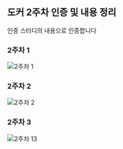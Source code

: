 ## 도커 2주차 인증 및 내용 정리

인증 스터디의 내용으로 인증합니다

### 2주차 1
![2주차 1](start-docker-kubernetes/leeJungHyeok/picture/2주차%201.jpg)

### 2주차 2
![2주차 2](start-docker-kubernetes/leeJungHyeok/picture/2주차%202.jpg)

### 2주차 3
![2주차 13](start-docker-kubernetes/leeJungHyeok/picture/2주차%203.jpg)